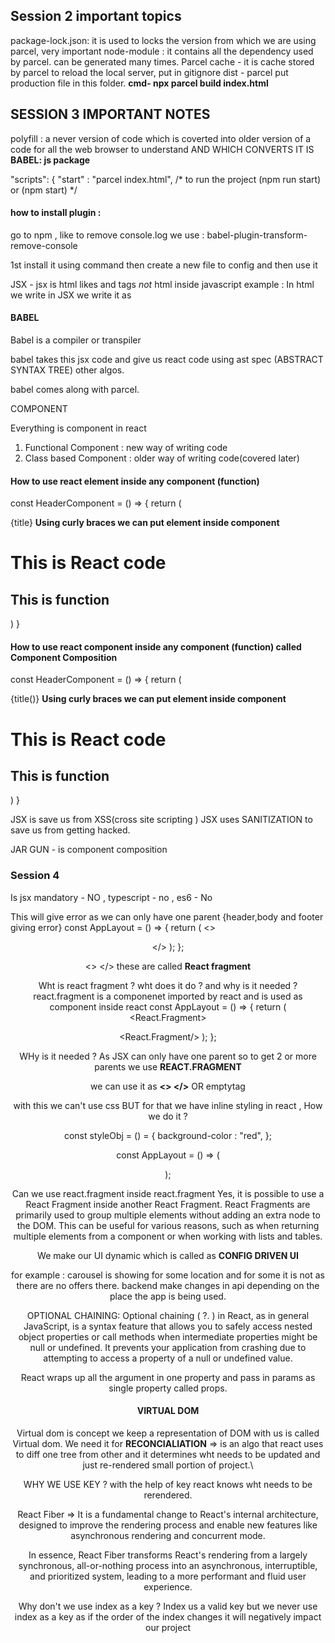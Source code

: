 ## Session 2 important topics

package-lock.json: it is used to locks the version from which we are using parcel, very important 
node-module : it contains all the dependency used by parcel. can be generated many times.
Parcel cache - it is cache stored by parcel to reload the local server, put in gitignore
dist - parcel put production file in this folder. **cmd-  npx parcel build index.html**


## SESSION 3 IMPORTANT NOTES

polyfill : a never version of code which is coverted into older version of a code for all the web browser to understand
AND WHICH CONVERTS IT IS **BABEL: js package**  

  "scripts": {
    "start" : "parcel index.html",   /* to run the project (npm run start) or (npm start) */

#### how to install plugin : 

go to npm , like to remove console.log we use :
                babel-plugin-transform-remove-console

1st install it using command then create a new file to config and then use it 


JSX - jsx is html likes and tags *not* html inside javascript 
     example : In html we write **<tab-index><tab-index/>**  in JSX we write it as **<tabIndex><tabIndex/>**


#### BABEL

Babel is a compiler or transpiler

babel takes this jsx code and give us react code  using ast spec (ABSTRACT SYNTAX TREE) other algos.

babel comes along with parcel.

COMPONENT

Everything is component in react
1. Functional Component : new way of writing code
2. Class based Component : older way of writing code(covered later)


#### How to use react element inside any component (function)

const HeaderComponent = () => {
  return ( <div>
  {title}   **Using curly braces we can put element inside component**
  <h1>This is React code</h1>
  <h2> This is function</h2>
  </div>
  )
}


#### How to use react component inside any component (function) called Component Composition

const HeaderComponent = () => {
  return ( <div>
  {title()}   **Using curly braces we can put element inside component**
  <h1>This is React code</h1>
  <h2> This is function</h2>
  </div>
  )
}


JSX is save us from XSS(cross site scripting )
JSX uses SANITIZATION to save us from getting hacked.

JAR GUN - is component composition

### Session 4

Is jsx mandatory -  NO , typescript - no , es6 - No


This will give error as we can only have one parent {header,body and footer giving error}
const AppLayout = () => {
  return (
  <>
    <Header/>
     <Body/>
    <Footer/> 
 </>
  );
};

<>  </> these are called **React fragment** 

Wht is react fragment ? wht does it do ? and why is it needed ?
react.fragment is a componenet imported by react and is used as component inside react
const AppLayout = () => {
  return (
  <React.Fragment>
    <Header/>
     <Body/>
    <Footer/> 
 <React.Fragment/>
  );
};

WHy is it needed ? As JSX can only have one parent so to get 2 or more parents we use **REACT.FRAGMENT**

we can use it as **<> </>** OR emptytag

with this we can't use css  BUT for that we have inline styling in react , How we do it ?

const styleObj = () = {
    background-color : "red",
  };


const AppLayout = () => (
  <div style = {styleObj}>
    <Header/>
     <Body/>
    <Footer/> 
 <div/>
);

Can we use react.fragment inside react.fragment
Yes, it is possible to use a React Fragment inside another React Fragment. React Fragments are primarily used to group multiple elements without adding an extra node to the DOM. This can be useful for various reasons, such as when returning multiple elements from a component or when working with lists and tables. 


We make our UI dynamic which is called as **CONFIG DRIVEN UI**

for example : carousel is showing for some location and for some it is not as there are no offers there.
backend make changes in api depending on the place the app is being used.

OPTIONAL CHAINING:  Optional chaining ( ?. ) in React, as in general JavaScript, is a syntax feature that allows you to safely access nested object properties or call methods when intermediate properties might be null or undefined. It prevents your application from crashing due to attempting to access a property of a null or undefined value.  

React wraps up all the argument in one property and pass in params as single property called props.


#### VIRTUAL DOM

Virtual dom is concept we keep a representation of DOM with us is called Virtual dom.
We need it for **RECONCIALIATION** => is an algo that react uses to diff one tree from other and it determines wht needs to be updated and just re-rendered small portion of project.\

WHY WE USE KEY ? with the help of key react knows wht needs to be rerendered.

React Fiber =>  It is a fundamental change to React's internal architecture, designed to improve the rendering process and enable new features like asynchronous rendering and concurrent mode. 

In essence, React Fiber transforms React's rendering from a largely synchronous, all-or-nothing process into an asynchronous, interruptible, and prioritized system, leading to a more performant and fluid user experience.


Why don't we use index as a key ?
Index us a valid key but we never use index as a key as if the order of the index changes it will negatively impact our project
